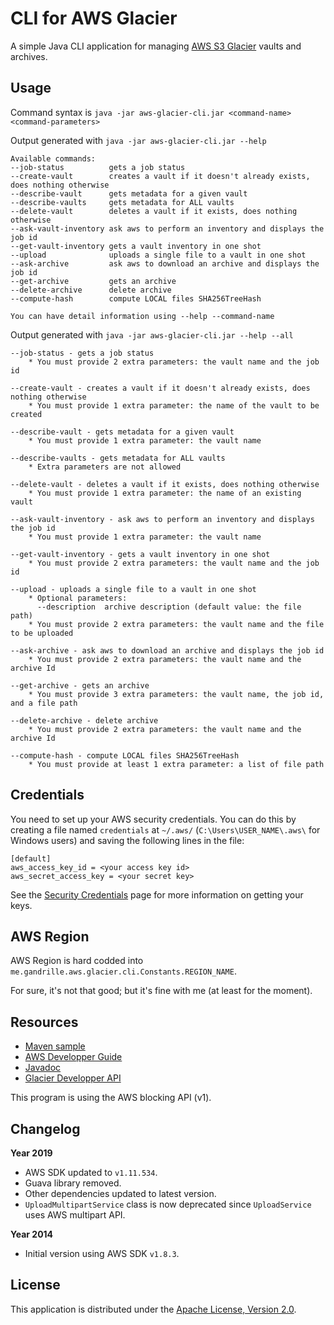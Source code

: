 # CLI for AWS Glacier 

A simple Java CLI application for managing [AWS S3 Glacier](https://aws.amazon.com/glacier/) vaults and archives. 


## Usage

Command syntax is `java -jar aws-glacier-cli.jar <command-name> <command-parameters>`

Output generated with `java -jar aws-glacier-cli.jar --help`

``` 
Available commands:
--job-status          gets a job status
--create-vault        creates a vault if it doesn't already exists, does nothing otherwise
--describe-vault      gets metadata for a given vault
--describe-vaults     gets metadata for ALL vaults
--delete-vault        deletes a vault if it exists, does nothing otherwise
--ask-vault-inventory ask aws to perform an inventory and displays the job id
--get-vault-inventory gets a vault inventory in one shot
--upload              uploads a single file to a vault in one shot
--ask-archive         ask aws to download an archive and displays the job id
--get-archive         gets an archive
--delete-archive      delete archive
--compute-hash        compute LOCAL files SHA256TreeHash

You can have detail information using --help --command-name

```

Output generated with `java -jar aws-glacier-cli.jar --help --all`

```
--job-status - gets a job status
    * You must provide 2 extra parameters: the vault name and the job id

--create-vault - creates a vault if it doesn't already exists, does nothing otherwise
    * You must provide 1 extra parameter: the name of the vault to be created

--describe-vault - gets metadata for a given vault
    * You must provide 1 extra parameter: the vault name

--describe-vaults - gets metadata for ALL vaults
    * Extra parameters are not allowed

--delete-vault - deletes a vault if it exists, does nothing otherwise
    * You must provide 1 extra parameter: the name of an existing vault

--ask-vault-inventory - ask aws to perform an inventory and displays the job id
    * You must provide 1 extra parameter: the vault name

--get-vault-inventory - gets a vault inventory in one shot
    * You must provide 2 extra parameters: the vault name and the job id

--upload - uploads a single file to a vault in one shot
    * Optional parameters:
      --description  archive description (default value: the file path)
    * You must provide 2 extra parameters: the vault name and the file to be uploaded

--ask-archive - ask aws to download an archive and displays the job id
    * You must provide 2 extra parameters: the vault name and the archive Id

--get-archive - gets an archive
    * You must provide 3 extra parameters: the vault name, the job id, and a file path

--delete-archive - delete archive
    * You must provide 2 extra parameters: the vault name and the archive Id

--compute-hash - compute LOCAL files SHA256TreeHash
    * You must provide at least 1 extra parameter: a list of file path
```


## Credentials

You need to set up your AWS security credentials.
You can do this by creating a file named `credentials` at `~/.aws/` 
(`C:\Users\USER_NAME\.aws\` for Windows users) and saving the following lines in the file:

    [default]
    aws_access_key_id = <your access key id>
    aws_secret_access_key = <your secret key>

See the [Security Credentials](http://aws.amazon.com/security-credentials) page
for more information on getting your keys.


## AWS Region

AWS Region is hard codded into `me.gandrille.aws.glacier.cli.Constants.REGION_NAME`.

For sure, it's not that good; but it's fine with me (at least for the moment).


## Resources

* [Maven sample](https://aws.amazon.com/fr/developers/getting-started/java/)
* [AWS Developper Guide](https://docs.aws.amazon.com/fr_fr/sdk-for-java/v1/developer-guide/welcome.html)
* [Javadoc](https://docs.aws.amazon.com/AWSJavaSDK/latest/javadoc/index.html)
* [Glacier Developper API](https://docs.aws.amazon.com/fr_fr/amazonglacier/latest/dev/introduction.html)

This program is using the AWS blocking API (v1).


## Changelog

**Year 2019**

* AWS SDK updated to `v1.11.534`.
* Guava library removed.
* Other dependencies updated to latest version. 
* `UploadMultipartService` class is now deprecated since `UploadService` uses AWS multipart API.


**Year 2014**

* Initial version using AWS SDK `v1.8.3`.


## License

This application is distributed under the
[Apache License, Version 2.0](http://www.apache.org/licenses/LICENSE-2.0).
